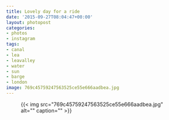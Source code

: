 ```yaml
---
title: Lovely day for a ride
date: '2015-09-27T08:04:47+00:00'
layout: photopost
categories:
- photos
- instagram
tags:
- canal
- lea
- leavalley
- water
- sun
- barge
- london
image: 769c45759247563525ce55e666aadbea.jpg
---
```


<figure class="photo photo--square">
  {{< img src="769c45759247563525ce55e666aadbea.jpg" alt="" caption="" >}}

</figure>




